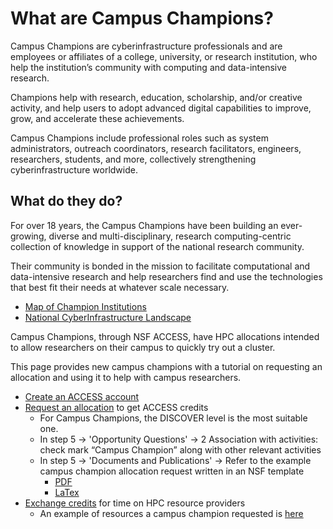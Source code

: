 # What are Campus Champions?

Campus Champions are cyberinfrastructure professionals and are employees or affiliates of a college, university, or research institution, who help the institution’s community with computing and data-intensive research.

Champions help with research, education, scholarship, and/or creative activity, and help users to adopt advanced digital capabilities to improve, grow, and accelerate these achievements.

Campus Champions include professional roles such as system administrators, outreach coordinators, research facilitators, engineers, researchers, students, and more, collectively strengthening cyberinfrastructure worldwide.

## What do they do?

For over 18 years, the Campus Champions have been building an ever-growing, diverse and multi-disciplinary, research computing-centric collection of knowledge in support of the national research community.

Their community is bonded in the mission to facilitate computational and data-intensive research and help researchers find and use the technologies that best fit their needs at whatever scale necessary.

- [Map of Champion Institutions](https://arcg.is/0f0vy5)
- [National CyberInfrastructure Landscape](http://www.oscer.ou.edu/virtualresidency2023_talk_cilandscapesyssvctech_kellogg_20230627.pdf)

Campus Champions, through NSF ACCESS, have HPC allocations intended to allow researchers on their campus to quickly try out a cluster.

This page provides new campus champions with a tutorial on requesting an allocation and using it to help with campus researchers. 

- [Create an ACCESS account](./../create-nsf-access-account.md/)
- [Request an allocation](./../allocation-request.md/) to get ACCESS credits
  - For Campus Champions, the DISCOVER level is the most suitable one.
  - In step 5 -> 'Opportunity Questions' -> 2 Association with activities: check mark “Campus Champion” along with other relevant activities
  - In step 5 -> 'Documents and Publications' -> Refer to the example campus champion allocation request written in an NSF template
    - [PDF](./Allocation-Request-Main-Document.pdf/)
    - [LaTex](./Allocation-Request-Main-Document.zip/)
- [Exchange credits](./../exchange-credits.md/) for time on HPC resource providers
  - An example of resources a campus champion requested is [here](./Example-HPC-Resources.pdf/)
